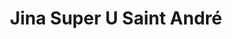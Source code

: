 ---
title: "Jina Super U Saint André"
url: /saint-andre/jina-super-u-saint-andre/
shop: chaussures
---